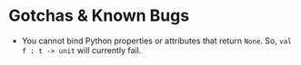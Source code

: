 # Gotchas & Known Bugs

* You cannot bind Python properties or attributes that return `None`.  So, `val f : t -> unit` will currently fail.
